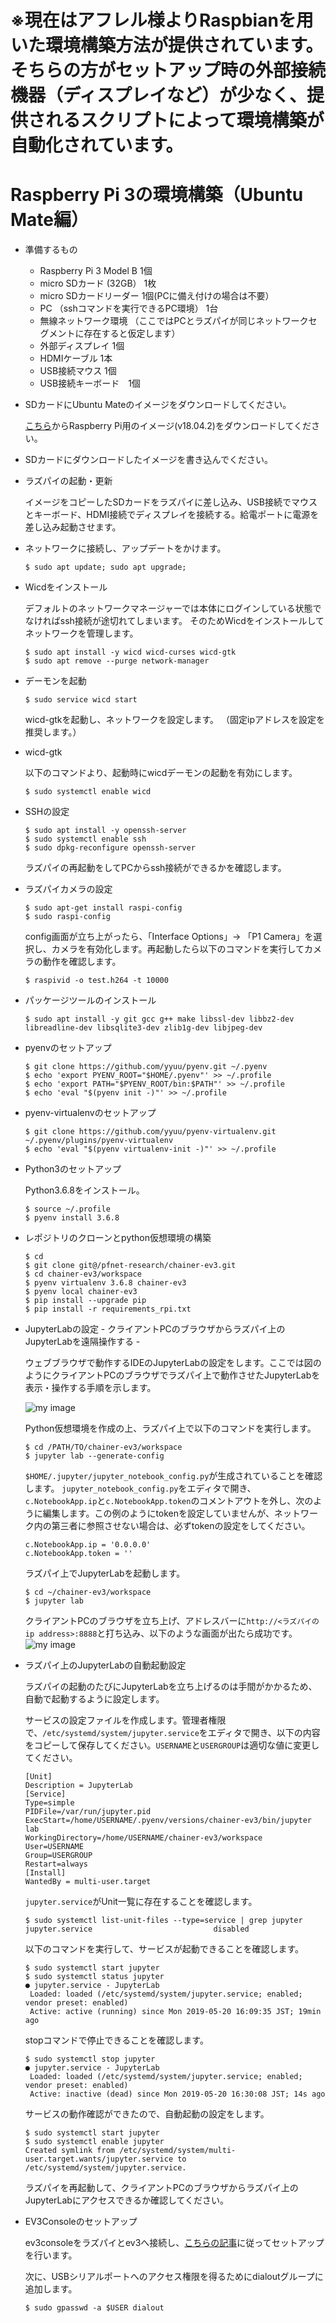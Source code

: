 # ※現在はアフレル様よりRaspbianを用いた環境構築方法が提供されています。そちらの方がセットアップ時の外部接続機器（ディスプレイなど）が少なく、提供されるスクリプトによって環境構築が自動化されています。





# Raspberry Pi 3の環境構築（Ubuntu Mate編）
- 準備するもの
  - Raspberry Pi 3 Model B 1個
  - micro SDカード (32GB） 1枚
  - micro SDカードリーダー 1個(PCに備え付けの場合は不要）
  - PC （sshコマンドを実行できるPC環境） 1台
  - 無線ネットワーク環境 （ここではPCとラズパイが同じネットワークセグメントに存在すると仮定します）
  - 外部ディスプレイ 1個
  - HDMIケーブル 1本
  - USB接続マウス 1個
  - USB接続キーボード　1個

- SDカードにUbuntu Mateのイメージをダウンロードしてください。

  [こちら](https://ubuntu-mate.org/download/)からRaspberry Pi用のイメージ(v18.04.2)をダウンロードしてください。

- SDカードにダウンロードしたイメージを書き込んでください。


- ラズパイの起動・更新

  イメージをコピーしたSDカードをラズパイに差し込み、USB接続でマウスとキーボード、HDMI接続でディスプレイを接続する。給電ポートに電源を差し込み起動させます。


- ネットワークに接続し、アップデートをかけます。

  ```
  $ sudo apt update; sudo apt upgrade;
  ```

- Wicdをインストール

  デフォルトのネットワークマネージャーでは本体にログインしている状態でなければssh接続が途切れてしまいます。
  そのためWicdをインストールしてネットワークを管理します。
  ```
  $ sudo apt install -y wicd wicd-curses wicd-gtk
  $ sudo apt remove --purge network-manager
  ```

- デーモンを起動

  ```
  $ sudo service wicd start
  ```
  wicd-gtkを起動し、ネットワークを設定します。
  （固定ipアドレスを設定を推奨します。）


- wicd-gtk

  以下のコマンドより、起動時にwicdデーモンの起動を有効にします。
  ```
  $ sudo systemctl enable wicd
  ```

- SSHの設定

  ```
  $ sudo apt install -y openssh-server
  $ sudo systemctl enable ssh
  $ sudo dpkg-reconfigure openssh-server
  ```
  ラズパイの再起動をしてPCからssh接続ができるかを確認します。

- ラズパイカメラの設定

  ```
  $ sudo apt-get install raspi-config
  $ sudo raspi-config
  ```
  config画面が立ち上がったら、「Interface Options」→ 「P1 Camera」を選択し、カメラを有効化します。再起動したら以下のコマンドを実行してカメラの動作を確認します。
  ```
  $ raspivid -o test.h264 -t 10000
  ```

- パッケージツールのインストール

  ```
  $ sudo apt install -y git gcc g++ make libssl-dev libbz2-dev libreadline-dev libsqlite3-dev zlib1g-dev libjpeg-dev
  ```

- pyenvのセットアップ

  ```
  $ git clone https://github.com/yyuu/pyenv.git ~/.pyenv
  $ echo 'export PYENV_ROOT="$HOME/.pyenv"' >> ~/.profile
  $ echo 'export PATH="$PYENV_ROOT/bin:$PATH"' >> ~/.profile
  $ echo 'eval "$(pyenv init -)"' >> ~/.profile
  ```

- pyenv-virtualenvのセットアップ

  ```
  $ git clone https://github.com/yyuu/pyenv-virtualenv.git ~/.pyenv/plugins/pyenv-virtualenv
  $ echo 'eval "$(pyenv virtualenv-init -)"' >> ~/.profile
  ```

- Python3のセットアップ

  Python3.6.8をインストール。
  ```
  $ source ~/.profile
  $ pyenv install 3.6.8
  ```

- レポジトリのクローンとpython仮想環境の構築

  ```
  $ cd
  $ git clone git@/pfnet-research/chainer-ev3.git
  $ cd chainer-ev3/workspace
  $ pyenv virtualenv 3.6.8 chainer-ev3
  $ pyenv local chainer-ev3
  $ pip install --upgrade pip
  $ pip install -r requirements_rpi.txt
  ```

- JupyterLabの設定 - クライアントPCのブラウザからラズパイ上のJupyterLabを遠隔操作する -

  ウェブブラウザで動作するIDEのJupyterLabの設定をします。ここでは図のようにクライアントPCのブラウザでラズパイ上で動作させたJupyterLabを表示・操作する手順を示します。
  
  ![my image](remote_env.png)
  
  Python仮想環境を作成の上、ラズパイ上で以下のコマンドを実行します。
  ```
  $ cd /PATH/TO/chainer-ev3/workspace
  $ jupyter lab --generate-config
  ```
  `$HOME/.jupyter/jupyter_notebook_config.py`が生成されていることを確認します。
  `jupyter_notebook_config.py`をエディタで開き、`c.NotebookApp.ip`と`c.NotebookApp.token`のコメントアウトを外し、次のように編集します。この例のようにtokenを設定していませんが、ネットワーク内の第三者に参照させない場合は、必ずtokenの設定をしてください。
  ```
  c.NotebookApp.ip = '0.0.0.0'
  c.NotebookApp.token = ''
  ```
  
  ラズパイ上でJupyterLabを起動します。
  ```
  $ cd ~/chainer-ev3/workspace
  $ jupyter lab
  ```
  
  クライアントPCのブラウザを立ち上げ、アドレスバーに`http://<ラズパイのip address>:8888`と打ち込み、以下のような画面が出たら成功です。
  ![my image](jupyterlab.png)
  
- ラズパイ上のJupyterLabの自動起動設定
  
  ラズパイの起動のたびにJupyterLabを立ち上げるのは手間がかかるため、自動で起動するように設定します。
  
  サービスの設定ファイルを作成します。管理者権限で、`/etc/systemd/system/jupyter.service`をエディタで開き、以下の内容をコピーして保存してください。`USERNAME`と`USERGROUP`は適切な値に変更してください。
  ```
  [Unit]
  Description = JupyterLab
  [Service]
  Type=simple
  PIDFile=/var/run/jupyter.pid
  ExecStart=/home/USERNAME/.pyenv/versions/chainer-ev3/bin/jupyter lab
  WorkingDirectory=/home/USERNAME/chainer-ev3/workspace
  User=USERNAME
  Group=USERGROUP
  Restart=always
  [Install]
  WantedBy = multi-user.target
  ```
  
  `jupyter.service`がUnit一覧に存在することを確認します。
  ```
  $ sudo systemctl list-unit-files --type=service | grep jupyter
  jupyter.service                           disabled
  ```
  
  以下のコマンドを実行して、サービスが起動できることを確認します。
  ```
  $ sudo systemctl start jupyter
  $ sudo systemctl status jupyter
  ● jupyter.service - JupyterLab
   Loaded: loaded (/etc/systemd/system/jupyter.service; enabled; vendor preset: enabled)
   Active: active (running) since Mon 2019-05-20 16:09:35 JST; 19min ago
  ```

  stopコマンドで停止できることを確認します。
  ```
  $ sudo systemctl stop jupyter
  ● jupyter.service - JupyterLab
   Loaded: loaded (/etc/systemd/system/jupyter.service; enabled; vendor preset: enabled)
   Active: inactive (dead) since Mon 2019-05-20 16:30:08 JST; 14s ago
   ```

   サービスの動作確認ができたので、自動起動の設定をします。
   ```
   $ sudo systemctl start jupyter
   $ sudo systemctl enable jupyter
   Created symlink from /etc/systemd/system/multi-user.target.wants/jupyter.service to /etc/systemd/system/jupyter.service.
   ```

   ラズパイを再起動して、クライアントPCのブラウザからラズパイ上のJupyterLabにアクセスできるか確認してください。

- EV3Consoleのセットアップ

  ev3consoleをラズパイとev3へ接続し、[こちらの記事](http://botbench.com/blog/2013/08/18/tutorial-using-the-mindsensors-ev3console-in-linux/)に従ってセットアップを行います。
  
  次に、USBシリアルポートへのアクセス権限を得るためにdialoutグループに追加します。

  ```
  $ sudo gpasswd -a $USER dialout
  ```
